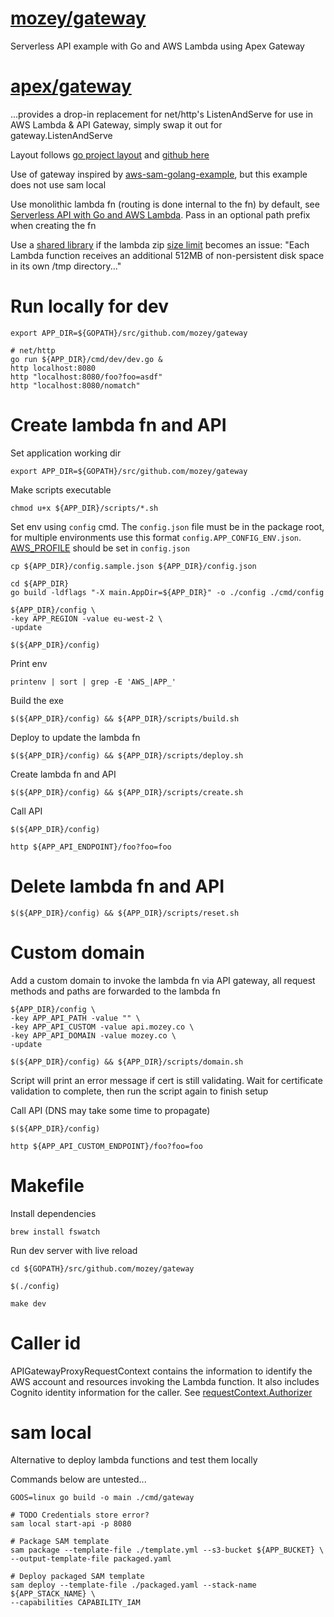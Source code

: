 # [mozey/gateway](https://github.com/mozey/gateway)

Serverless API example with Go and AWS Lambda using Apex Gateway


# [apex/gateway](https://github.com/apex/gateway)

...provides a drop-in replacement for net/http's ListenAndServe 
for use in AWS Lambda & API Gateway, 
simply swap it out for gateway.ListenAndServe

Layout follows [go project layout](https://medium.com/golang-learn/go-project-layout-e5213cdcfaa2)
and [github here](https://github.com/golang-standards/project-layout)

Use of gateway inspired by [aws-sam-golang-example](https://github.com/cpliakas/aws-sam-golang-example),
but this example does not use sam local

Use monolithic lambda fn (routing is done internal to the fn) by default, 
see [Serverless API with Go and AWS Lambda](https://github.com/mozey/aws-lambda-go/tree/master/examples/books-api).
Pass in an optional path prefix when creating the fn

Use a [shared library](https://stackoverflow.com/a/35060357/639133) 
if the lambda zip [size limit](https://docs.aws.amazon.com/lambda/latest/dg/limits.html)
becomes an issue: "Each Lambda function receives an additional 512MB of 
non-persistent disk space in its own /tmp directory..."


# Run locally for dev

    export APP_DIR=${GOPATH}/src/github.com/mozey/gateway
    
    # net/http
    go run ${APP_DIR}/cmd/dev/dev.go &
    http localhost:8080
    http "localhost:8080/foo?foo=asdf"
    http "localhost:8080/nomatch"
    
    
# Create lambda fn and API

Set application working dir

    export APP_DIR=${GOPATH}/src/github.com/mozey/gateway
 
Make scripts executable
 
    chmod u+x ${APP_DIR}/scripts/*.sh
 
Set env using `config` cmd.
The `config.json` file must be in the package root, 
for multiple environments use this format `config.APP_CONFIG_ENV.json`.
[AWS_PROFILE](https://docs.aws.amazon.com/cli/latest/userguide/cli-multiple-profiles.html)
should be set in `config.json`

    cp ${APP_DIR}/config.sample.json ${APP_DIR}/config.json
    
    cd ${APP_DIR}
    go build -ldflags "-X main.AppDir=${APP_DIR}" -o ./config ./cmd/config
    
    ${APP_DIR}/config \
    -key APP_REGION -value eu-west-2 \
    -update
    
    $(${APP_DIR}/config)
    
Print env

    printenv | sort | grep -E 'AWS_|APP_'
    
Build the exe

    $(${APP_DIR}/config) && ${APP_DIR}/scripts/build.sh
    
Deploy to update the lambda fn
    
    $(${APP_DIR}/config) && ${APP_DIR}/scripts/deploy.sh

Create lambda fn and API

    $(${APP_DIR}/config) && ${APP_DIR}/scripts/create.sh
    
Call API

    $(${APP_DIR}/config)
    
    http ${APP_API_ENDPOINT}/foo?foo=foo


# Delete lambda fn and API

    $(${APP_DIR}/config) && ${APP_DIR}/scripts/reset.sh


# Custom domain
    
Add a custom domain to invoke the lambda fn via API gateway,
all request methods and paths are forwarded to the lambda fn
    
    ${APP_DIR}/config \
    -key APP_API_PATH -value "" \
    -key APP_API_CUSTOM -value api.mozey.co \
    -key APP_API_DOMAIN -value mozey.co \
    -update
    
    $(${APP_DIR}/config) && ${APP_DIR}/scripts/domain.sh
    
Script will print an error message if cert is still validating.
Wait for certificate validation to complete,
then run the script again to finish setup
    
Call API (DNS may take some time to propagate)

    $(${APP_DIR}/config)
    
    http ${APP_API_CUSTOM_ENDPOINT}/foo?foo=foo


# Makefile

Install dependencies

    brew install fswatch

Run dev server with live reload    

    cd ${GOPATH}/src/github.com/mozey/gateway
    
    $(./config)
    
    make dev


# Caller id

APIGatewayProxyRequestContext contains the information to identify the 
AWS account and resources invoking the Lambda function. 
It also includes Cognito identity information for the caller. 
See [requestContext.Authorizer](https://github.com/apex/gateway/blame/cdfe71df1421609687c01dda11f13ef068784e5b/Readme.md#L31)


# sam local

Alternative to deploy lambda functions and test them locally

Commands below are untested...

    GOOS=linux go build -o main ./cmd/gateway 
    
    # TODO Credentials store error?
    sam local start-api -p 8080

    # Package SAM template
    sam package --template-file ./template.yml --s3-bucket ${APP_BUCKET} \
    --output-template-file packaged.yaml
    
    # Deploy packaged SAM template
    sam deploy --template-file ./packaged.yaml --stack-name ${APP_STACK_NAME} \
    --capabilities CAPABILITY_IAM



